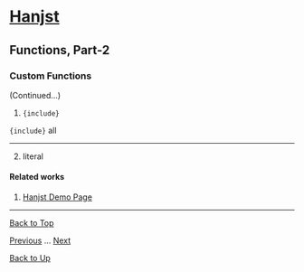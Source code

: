 # [Hanjst](/hanjst/index)
## Functions, Part-2
### Custom Functions

(Continued...)

1. `{include}`

`{include}` all


---

2. literal




#### Related works

1. [Hanjst Demo Page](https://ufqi.com/dev/hanjst/)


----
[Back to Top](/hanjst/hanjst-function)

[Previous](./hanjst-variable) ... [Next](./)

[Back to Up](/hanjst/index)

<!--stackedit_data:
eyJoaXN0b3J5IjpbNzQ5NDY3MjE0LC0yNDYyMDY2ODddfQ==
-->